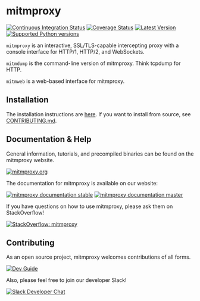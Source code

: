# mitmproxy

[![Continuous Integration Status](https://github.com/mitmproxy/mitmproxy/workflows/CI/badge.svg?branch=master)](https://github.com/mitmproxy/mitmproxy/actions?query=branch%3Amaster)
[![Coverage Status](https://shields.mitmproxy.org/codecov/c/github/mitmproxy/mitmproxy/master.svg?label=codecov)](https://codecov.io/gh/mitmproxy/mitmproxy)
[![Latest Version](https://shields.mitmproxy.org/pypi/v/mitmproxy.svg)](https://pypi.python.org/pypi/mitmproxy)
[![Supported Python versions](https://shields.mitmproxy.org/pypi/pyversions/mitmproxy.svg)](https://pypi.python.org/pypi/mitmproxy)

``mitmproxy`` is an interactive, SSL/TLS-capable intercepting proxy with a console
interface for HTTP/1, HTTP/2, and WebSockets.

``mitmdump`` is the command-line version of mitmproxy. Think tcpdump for HTTP.

``mitmweb`` is a web-based interface for mitmproxy.

## Installation

The installation instructions are [here](https://docs.mitmproxy.org/stable/overview-installation).
If you want to install from source, see [CONTRIBUTING.md](./CONTRIBUTING.md).

## Documentation & Help

General information, tutorials, and precompiled binaries can be found on the mitmproxy website.

[![mitmproxy.org](https://shields.mitmproxy.org/badge/https%3A%2F%2F-mitmproxy.org-blue.svg)](https://mitmproxy.org/)

The documentation for mitmproxy is available on our website:

[![mitmproxy documentation stable](https://shields.mitmproxy.org/badge/docs-stable-brightgreen.svg)](https://docs.mitmproxy.org/stable/)
[![mitmproxy documentation master](https://shields.mitmproxy.org/badge/docs-master-brightgreen.svg)](https://docs.mitmproxy.org/master/)

If you have questions on how to use mitmproxy, please
ask them on StackOverflow!

[![StackOverflow: mitmproxy](https://shields.mitmproxy.org/stackexchange/stackoverflow/t/mitmproxy?color=orange&label=stackoverflow%20questions)](https://stackoverflow.com/questions/tagged/mitmproxy)

## Contributing

As an open source project, mitmproxy welcomes contributions of all forms.

[![Dev Guide](https://shields.mitmproxy.org/badge/dev_docs-CONTRIBUTING.md-blue)](./CONTRIBUTING.md)

Also, please feel free to join our developer Slack!

[![Slack Developer Chat](https://shields.mitmproxy.org/badge/slack-mitmproxy-E01563.svg)](http://slack.mitmproxy.org/)

